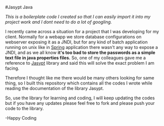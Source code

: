 #Jasypt Java

_This is a boilerplate code I created so that I can easily import it into my project work and I dont need to do a lot of googling._

I recently came across a situation for a project that I was developing for my client. Normally for a webapp we store database configurations on webserver exposing it as a JNDI, but for any kind of batch application running on unix like in [Spring](http://spring.io) application there wasn't any way to expose a JNDI, and as we all know **it's too bad to store the passwords as a simple text file in java properties files.** So, one of my colleagues gave me a reference to [Jasypt](http://www.jasypt.org/) library and said this will solve the exact problem I am facing.

Therefore I thought like me there would be many others looking for same thing, so I built this repository which contains all the codes I wrote while reading the documentation of the library Jasypt.

So, use the library for learning and coding, I will keep updating the codes but if you have any updates please feel free to fork and please push your code to the library.

-Happy Coding
